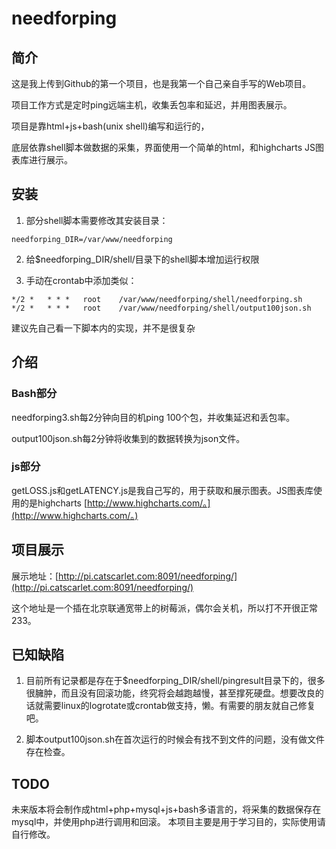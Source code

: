# needforping
## 简介
这是我上传到Github的第一个项目，也是我第一个自己亲自手写的Web项目。

项目工作方式是定时ping远端主机，收集丢包率和延迟，并用图表展示。

项目是靠html+js+bash(unix shell)编写和运行的，

底层依靠shell脚本做数据的采集，界面使用一个简单的html，和highcharts JS图表库进行展示。

## 安装
1. 部分shell脚本需要修改其安装目录：
```
needforping_DIR=/var/www/needforping
```

2. 给$needforping_DIR/shell/目录下的shell脚本增加运行权限

3. 手动在crontab中添加类似：
```
*/2 *   * * *   root    /var/www/needforping/shell/needforping.sh
*/2 *   * * *   root    /var/www/needforping/shell/output100json.sh
```

建议先自己看一下脚本内的实现，并不是很复杂

## 介绍
### Bash部分
needforping3.sh每2分钟向目的机ping 100个包，并收集延迟和丢包率。

output100json.sh每2分钟将收集到的数据转换为json文件。

### js部分
getLOSS.js和getLATENCY.js是我自己写的，用于获取和展示图表。JS图表库使用的是highcharts [http://www.highcharts.com/。](http://www.highcharts.com/。)

## 项目展示
展示地址：[http://pi.catscarlet.com:8091/needforping/](http://pi.catscarlet.com:8091/needforping/)

这个地址是一个插在北京联通宽带上的树莓派，偶尔会关机，所以打不开很正常233。

## 已知缺陷
1. 目前所有记录都是存在于$needforping_DIR/shell/pingresult目录下的，很多很臃肿，而且没有回滚功能，终究将会越跑越慢，甚至撑死硬盘。想要改良的话就需要linux的logrotate或crontab做支持，懒。有需要的朋友就自己修复吧。

2. 脚本output100json.sh在首次运行的时候会有找不到文件的问题，没有做文件存在检查。

## TODO
未来版本将会制作成html+php+mysql+js+bash多语言的，将采集的数据保存在mysql中，并使用php进行调用和回滚。 本项目主要是用于学习目的，实际使用请自行修改。

